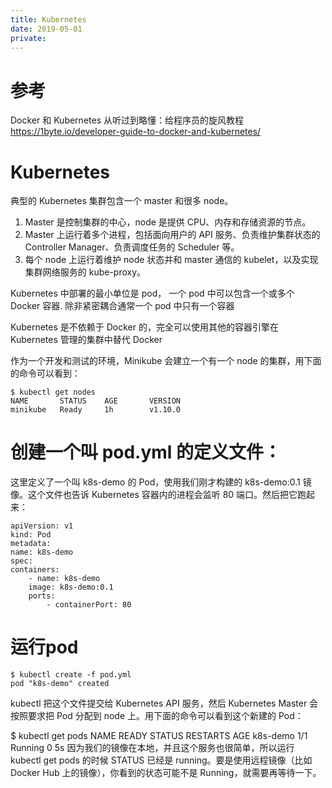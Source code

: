 ```yaml
---
title: Kubernetes
date: 2019-05-01
private:
---
```

# 参考
Docker 和 Kubernetes 从听过到略懂：给程序员的旋风教程
https://1byte.io/developer-guide-to-docker-and-kubernetes/

# Kubernetes
典型的 Kubernetes 集群包含一个 master 和很多 node。
1. Master 是控制集群的中心，node 是提供 CPU、内存和存储资源的节点。
2. Master 上运行着多个进程，包括面向用户的 API 服务、负责维护集群状态的 Controller Manager、负责调度任务的 Scheduler 等。
3. 每个 node 上运行着维护 node 状态并和 master 通信的 kubelet，以及实现集群网络服务的 kube-proxy。

Kubernetes 中部署的最小单位是 pod， 一个 pod 中可以包含一个或多个 Docker 容器. 除非紧密耦合通常一个 pod 中只有一个容器

Kubernetes 是不依赖于 Docker 的，完全可以使用其他的容器引擎在 Kubernetes 管理的集群中替代 Docker

作为一个开发和测试的环境，Minikube 会建立一个有一个 node 的集群，用下面的命令可以看到：

    $ kubectl get nodes
    NAME       STATUS    AGE       VERSION
    minikube   Ready     1h        v1.10.0

# 创建一个叫 pod.yml 的定义文件：
这里定义了一个叫 k8s-demo 的 Pod，使用我们刚才构建的 k8s-demo:0.1 镜像。这个文件也告诉 Kubernetes 容器内的进程会监听 80 端口。然后把它跑起来：

    apiVersion: v1
    kind: Pod
    metadata:
    name: k8s-demo
    spec:
    containers:
        - name: k8s-demo
        image: k8s-demo:0.1
        ports:
            - containerPort: 80


# 运行pod
    $ kubectl create -f pod.yml
    pod "k8s-demo" created

kubectl 把这个文件提交给 Kubernetes API 服务，然后 Kubernetes Master 会按照要求把 Pod 分配到 node 上。用下面的命令可以看到这个新建的 Pod：

$ kubectl get pods
NAME       READY     STATUS    RESTARTS   AGE
k8s-demo   1/1       Running   0          5s
因为我们的镜像在本地，并且这个服务也很简单，所以运行 kubectl get pods 的时候 STATUS 已经是 running。要是使用远程镜像（比如 Docker Hub 上的镜像），你看到的状态可能不是 Running，就需要再等待一下。
